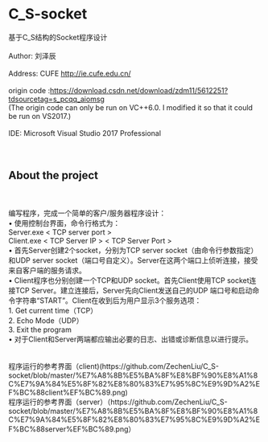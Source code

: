 # C_S-socket
 基于C_S结构的Socket程序设计
<br/>
<br/>
Author: 刘泽辰
<br/>
<br/>
Address: CUFE http://ie.cufe.edu.cn/
<br/>
<br/>
origin code :https://download.csdn.net/download/zdm11/5612251?tdsourcetag=s_pcqq_aiomsg
<br/>
(The origin code can only be run on VC++6.0. I modified it so that it could be run on VS2017.)
<br/>
<br/>
IDE: Microsoft Visual Studio 2017 Professional
<br/>
<br/>
<br/>
## About the project
<br/>
<br/>
编写程序，完成一个简单的客户/服务器程序设计：<br/>
• 使用控制台界面，命令行格式为：<br/>
   Server.exe < TCP server port > <br>
   Client.exe < TCP Server IP > < TCP Server Port > <br>
• 首先Server创建2个socket，分别为TCP server socket（由命令行参数指定）和UDP server socket（端口号自定义）。Server在这两个端口上侦听连接，接受来自客户端的服务请求。 <br/>
•	Client程序也分别创建一个TCP和UDP socket。首先Client使用TCP socket连接TCP Server。建立连接后，Server先向Client发送自己的UDP 端口号和启动命令字符串“START”。Client在收到后为用户显示3个服务选项：<br/>
   1. Get current time（TCP）<br/>
   2. Echo Mode（UDP）<br/>
   3. Exit the program <br/>
•	对于Client和Server两端都应输出必要的日志、出错或诊断信息以进行提示。<br/>
<br/>
<br/>
程序运行的参考界面（client)(https://github.com/ZechenLiu/C_S-socket/blob/master/%E7%A8%8B%E5%BA%8F%E8%BF%90%E8%A1%8C%E7%9A%84%E5%8F%82%E8%80%83%E7%95%8C%E9%9D%A2%EF%BC%88client%EF%BC%89.png)
<br/>
程序运行的参考界面（server）（https://github.com/ZechenLiu/C_S-socket/blob/master/%E7%A8%8B%E5%BA%8F%E8%BF%90%E8%A1%8C%E7%9A%84%E5%8F%82%E8%80%83%E7%95%8C%E9%9D%A2%EF%BC%88server%EF%BC%89.png）

